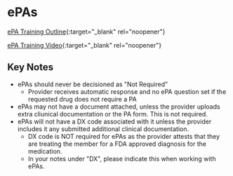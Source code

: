 # ePAs

[ePA Training Outline](https://mygainwell-my.sharepoint.com/:w:/g/personal/kaelyn_dobbins_gainwelltechnologies_com/Efb3KvTBrkJNlXZJ3hxNGXoBiNjqL0bvhZp51bONfyxsgw?e=vwpCSU){:target="_blank" rel="noopener"}

[ePA Training Video](https://mygainwell-my.sharepoint.com/:v:/g/personal/emily_reinhart_gainwelltechnologies_com/EY2pbnZrzcNKgwBChN2wu_IBJbk-fwNSSz21QMAtWMc_gA?nav=eyJyZWZlcnJhbEluZm8iOnsicmVmZXJyYWxBcHAiOiJTdHJlYW1XZWJBcHAiLCJyZWZlcnJhbFZpZXciOiJTaGFyZURpYWxvZyIsInJlZmVycmFsQXBwUGxhdGZvcm0iOiJXZWIiLCJyZWZlcnJhbE1vZGUiOiJ2aWV3In19&e=WaORvT){:target="_blank" rel="noopener"}

## Key Notes

- ePAs should never be decisioned as "Not Required"
    - Provider receives automatic response and no ePA question set if the requested drug does not require a PA
- ePAs may not have a document attached, unless the provider uploads extra cliunical documentation or the PA form. This is not required.
- ePAs will not have a DX code associated with it unless the provider includes it any submitted additional clinical documentation.
  - DX code is NOT required for ePAs as the provider attests that they are treating the member for a FDA approved diagnosis for the medication.
  - In your notes under "DX", please indicate this when working with ePAs. 
  
